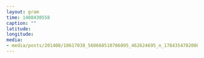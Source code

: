 ```yaml
---
layout: gram
time: 1408430558
caption: ""
latitude: 
longitude: 
media:
- media/posts/201408/10617038_560668510706095_462624695_n_17843547820000351.jpg
---
```


